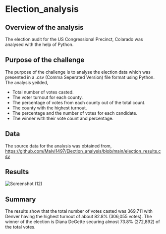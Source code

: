 # Election_analysis
## Overview of the analysis
The election audit for the US Congressional Precinct, Colarado was analysed with the help of Python.
## Purpose of the challenge
The purpose of the challenge is to analyse the election data which was presented in a .csv (Comma Seperated Version) file format using Python. The analysis yeilded,
* Total number of votes casted.
* The voter turnout for each county.
* The percentage of votes from each county out of the total count.
* The county with the highest turnout.
* The percentage and the number of votes for each candidate.
* The winner with their vote count and percentage.

## Data
The source data for the analysis was obtained from, https://github.com/Malvi1497/Election_analysis/blob/main/election_results.csv

## Results
![Screenshot (12)](https://user-images.githubusercontent.com/94252681/155870085-ca10709c-25be-4b14-812c-a7d08ab0b89e.png)

## Summary
The results show that the total number of votes casted was 369,711 with Denver having the highest turnout of about 82.8% (306,055 votes). The winner of the election is Diana DeGette securing almost 73.8% (272,892) of the total votes.
